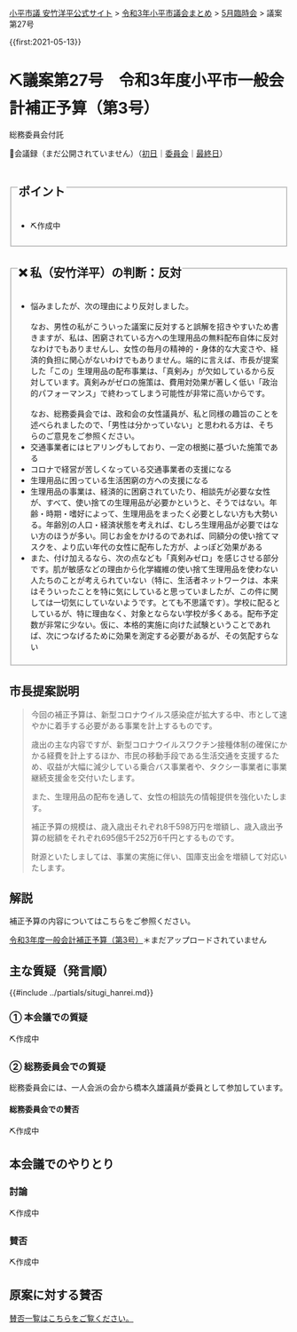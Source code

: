 <p class="breadcrumbs"><a href="https://yasutakeyohei.com/">小平市議 安竹洋平公式サイト</a> > <a href="../index.md">令和3年小平市議会まとめ</a> > <a href="./index.md">5月臨時会</a> > 議案第27号</p>

{{first:2021-05-13}}

# ⛏️議案第27号　令和3年度小平市一般会計補正予算（第3号）

<i class="fa fa-gavel" aria-hidden="true"></i> 総務委員会付託

<p class="read-kaigiroku">📄会議録（まだ公開されていません）（<a href="https://ssp.kaigiroku.net/tenant/kodaira/SpTop.html">初日</a>｜<a href="https://ssp.kaigiroku.net/tenant/kodaira/SpTop.html">委員会</a>｜<a href="https://ssp.kaigiroku.net/tenant/kodaira/SpTop.html">最終日</a>）</p>

<fieldset class="point">
  <legend>
    <h2> ポイント </h2>
  </legend>
  <ul>
    <li class="chk">⛏️作成中</li>
  </ul>
</fieldset>

<fieldset class="sanpi">
  <legend>
    <h2>❌ 私（安竹洋平）の判断：反対 </h2>
  </legend>
  <ul>
    <li>悩みましたが、次の理由により反対しました。<br><br>なお、男性の私がこういった議案に反対すると誤解を招きやすいため書きますが、私は、困窮されている方への生理用品の無料配布自体に反対なわけでもありませんし、女性の毎月の精神的・身体的な大変さや、経済的負担に関心がないわけでもありません。端的に言えば、市長が提案した「この」生理用品の配布事業は、「真剣み」が欠如しているから反対しています。真剣みがゼロの施策は、費用対効果が著しく低い「政治的パフォーマンス」で終わってしまう可能性が非常に高いからです。<br><br>なお、総務委員会では、政和会の女性議員が、私と同様の趣旨のことを述べられましたので、「男性は分かっていない」と思われる方は、そちらのご意見をご参照ください。</li>
    <li class="good">交通事業者にはヒアリングもしており、一定の根拠に基づいた施策である</li>
    <li class="good">コロナで経営が苦しくなっている交通事業者の支援になる</li>
    <li class="good">生理用品に困っている生活困窮の方への支援になる</li>
    <li class="bad">生理用品の事業は、経済的に困窮されていたり、相談先が必要な女性が、すべて、使い捨ての生理用品が必要かというと、そうではない。年齢・時期・嗜好によって、生理用品をまったく必要としない方も大勢いる。年齢別の人口・経済状態を考えれば、むしろ生理用品が必要ではない方のほうが多い。同じお金をかけるのであれば、同額分の使い捨てマスクを、より広い年代の女性に配布した方が、よっぽど効果がある</li>
    <li class="bad">また、付け加えるなら、次の点なども「真剣みゼロ」を感じさせる部分です。肌が敏感などの理由から化学繊維の使い捨て生理用品を使わない人たちのことが考えられていない（特に、生活者ネットワークは、本来はそういったことを特に気にしていると思っていましたが、この件に関しては一切気にしていないようです。とても不思議です）。学校に配るとしているが、特に理由なく、対象とならない学校が多くある。配布予定数が非常に少ない。仮に、本格的実施に向けた試験ということであれば、次につなげるために効果を測定する必要があるが、その気配すらない</li>
  </ul>
</fieldset>

## 市長提案説明
> 今回の補正予算は、新型コロナウイルス感染症が拡大する中、市として速やかに着手する必要がある事業を計上するものです。
>
> 歳出の主な内容ですが、新型コロナウイルスワクチン接種体制の確保にかかる経費を計上するほか、市民の移動手段である生活交通を支援するため、収益が大幅に減少している乗合バス事業者や、タクシー事業者に事業継続支援金を交付いたします。
>
> また、生理用品の配布を通して、女性の相談先の情報提供を強化いたします。
>
> 補正予算の規模は、歳入歳出それぞれ8千598万円を増額し、歳入歳出予算の総額をそれぞれ695億5千252万6千円とするものです。
>
> 財源といたしましては、事業の実施に伴い、国庫支出金を増額して対応いたします。

## 解説

補正予算の内容についてはこちらをご参照ください。

[令和3年度一般会計補正予算（第3号）](https://www.city.kodaira.tokyo.jp/kurashi/088/088685.html)＊まだアップロードされていません

## 主な質疑（発言順）
{{#include ../partials/situgi_hanrei.md}}

### ① 本会議での質疑
⛏️作成中

### ② 総務委員会での質疑
総務委員会には、一人会派の会から橋本久雄議員が委員として参加しています。

#### 総務委員会での賛否
⛏️作成中

<!--全委員が賛成⭕️-->

## 本会議でのやりとり

### 討論
⛏️作成中

### 賛否
⛏️作成中
<!--全議員が賛成⭕️-->

## 原案に対する賛否
[賛否一覧はこちらをご覧ください。](./index.md#賛否)

